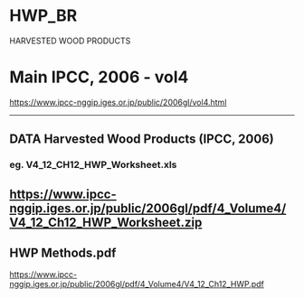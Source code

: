 # HWP_BR
HARVESTED WOOD PRODUCTS


# Main IPCC, 2006 - vol4

https://www.ipcc-nggip.iges.or.jp/public/2006gl/vol4.html

---

## DATA Harvested Wood Products  (IPCC, 2006)

### eg. V4_12_CH12_HWP_Worksheet.xls 
https://www.ipcc-nggip.iges.or.jp/public/2006gl/pdf/4_Volume4/V4_12_Ch12_HWP_Worksheet.zip
---

## HWP Methods.pdf
https://www.ipcc-nggip.iges.or.jp/public/2006gl/pdf/4_Volume4/V4_12_Ch12_HWP.pdf

